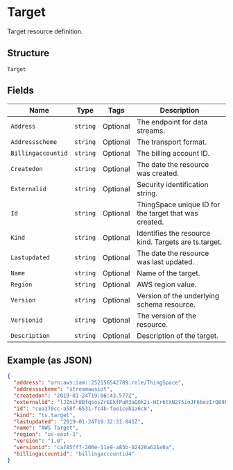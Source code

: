 
# Target

Target resource definition.

## Structure

`Target`

## Fields

| Name | Type | Tags | Description |
|  --- | --- | --- | --- |
| `Address` | `string` | Optional | The endpoint for data streams. |
| `Addressscheme` | `string` | Optional | The transport format. |
| `Billingaccountid` | `string` | Optional | The billing account ID. |
| `Createdon` | `string` | Optional | The date the resource was created. |
| `Externalid` | `string` | Optional | Security identification string. |
| `Id` | `string` | Optional | ThingSpace unique ID for the target that was created. |
| `Kind` | `string` | Optional | Identifies the resource kind. Targets are ts.target. |
| `Lastupdated` | `string` | Optional | The date the resource was last updated. |
| `Name` | `string` | Optional | Name of the target. |
| `Region` | `string` | Optional | AWS region value. |
| `Version` | `string` | Optional | Version of the underlying schema resource. |
| `Versionid` | `string` | Optional | The version of the resource. |
| `Description` | `string` | Optional | Description of the target. |

## Example (as JSON)

```json
{
  "address": "arn:aws:iam::252156542789:role/ThingSpace",
  "addressscheme": "streamawsiot",
  "createdon": "2019-01-24T19:06:43.577Z",
  "externalid": "lJZnih8BfqsosZrEEkfPuR3aGOk2i-HIr6tXN275ioJF6bezIrQB9EbzpTRep8J7RmV7QH==",
  "id": "cea170cc-a58f-6531-fc4b-fae1ceb1a6c8",
  "kind": "ts.target",
  "lastupdated": "2019-01-24T19:32:31.841Z",
  "name": "AWS Target",
  "region": "us-east-1",
  "version": "1.0",
  "versionid": "caf85ff7-200e-11e9-a85b-02420a621e0a",
  "billingaccountid": "billingaccountid4"
}
```


